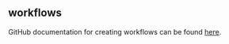
## workflows

GitHub documentation for creating workflows can be found
[here](https://docs.github.com/en/actions/quickstart).
